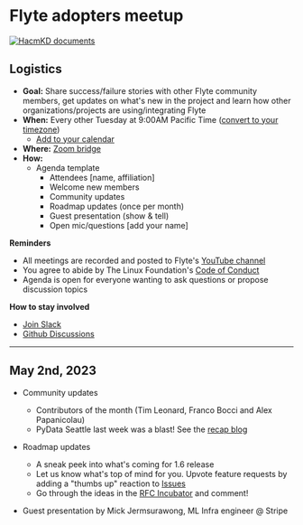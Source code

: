 # Flyte adopters meetup

[![HacmKD documents](https://hackmd.io/badge.svg)](https://hackmd.io/@davidmirror/r1PDrxkEh?edit)

## Logistics
* **Goal:** Share success/failure stories with other Flyte community members, get updates on what's new in the project and learn how other organizations/projects are using/integrating Flyte
* **When:** Every other Tuesday at 9:00AM Pacific Time ([convert to your timezone](https://dateful.com/time-zone-converter?t=9am&tz2=Seattle-Washington))
    * [Add to your calendar](https://www.addevent.com/event/EA7823958)
* **Where:** [Zoom bridge](https://us06web.zoom.us/j/93875115830?pwd=RWo2MklCTElmRzJZWk0xelBENDVuUT09)
* **How:**
    * Agenda template
        * Attendees [name, affiliation]
        * Welcome new members
        * Community updates
        * Roadmap updates (once per month)
        * Guest presentation (show & tell)
        * Open mic/questions [add your name]

 **Reminders** 

* All meetings are recorded and posted to Flyte's [YouTube channel](https://www.youtube.com/@flyteorg)
* You agree to abide by The Linux Foundation's [Code of Conduct](https://lfprojects.org/policies/code-of-conduct/) 
* Agenda is open for everyone wanting to ask questions or propose discussion topics

**How to stay involved**

* [Join Slack](https://flyte-org.slack.com)
* [Github Discussions](https://github.com/flyteorg/flyte/discussions)
     
-----
## May 2nd, 2023

* Community updates
    * Contributors of the month (Tim Leonard, Franco Bocci and Alex Papanicolau)
    * PyData Seattle last week was a blast! See the [recap blog](https://www.union.ai/blog-post/pydata-seattle-2023-in-review)

* Roadmap updates
    * A sneak peek into what's coming for 1.6 release
    * Let us know what's top of mind for you. Upvote feature requests by adding a "thumbs up" reaction to [Issues](https://github.com/flyteorg/flyte/issues?q=is%3Aopen+is%3Aissue+label%3Aenhancement+sort%3Areactions-%2B1-desc)
    *  Go through the ideas in the [RFC Incubator](https://github.com/flyteorg/flyte/discussions/categories/rfc-incubator) and comment!

* Guest presentation by Mick Jermsurawong, ML Infra engineer @ Stripe
